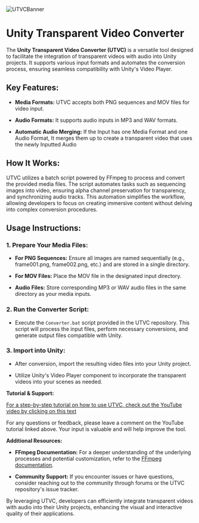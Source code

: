 ![UTVCBanner](https://imgur.com/cfWaSjF.png)

# Unity Transparent Video Converter

The **Unity Transparent Video Converter (UTVC)** is a versatile tool designed to facilitate the integration of transparent videos with audio into Unity projects. It supports various input formats and automates the conversion process, ensuring seamless compatibility with Unity's Video Player.

## Key Features:

- **Media Formats:** UTVC accepts both PNG sequences and MOV files for video input.

- **Audio Formats:** It supports audio inputs in MP3 and WAV formats.

- **Automatic Audio Merging:** If the Input has one Media Format and one Audio Format, It merges them up to create a transparent video that uses the newly Inputted Audio

## How It Works:

UTVC utilizes a batch script powered by FFmpeg to process and convert the provided media files. The script automates tasks such as sequencing images into video, ensuring alpha channel preservation for transparency, and synchronizing audio tracks. This automation simplifies the workflow, allowing developers to focus on creating immersive content without delving into complex conversion procedures.

## Usage Instructions:

### 1. Prepare Your Media Files:

- **For PNG Sequences:** Ensure all images are named sequentially (e.g., frame001.png, frame002.png, etc.) and are stored in a single directory.

- **For MOV Files:** Place the MOV file in the designated input directory.

- **Audio Files:** Store corresponding MP3 or WAV audio files in the same directory as your media inputs.

### 2. Run the Converter Script:

- Execute the `Converter.bat` script provided in the UTVC repository. This script will process the input files, perform necessary conversions, and generate output files compatible with Unity.

### 3. Import into Unity:

- After conversion, import the resulting video files into your Unity project.

- Utilize Unity's Video Player component to incorporate the transparent videos into your scenes as needed.

**Tutorial & Support:**

[For a step-by-step tutorial on how to use UTVC, check out the YouTube video by clicking on this text](https://www.youtube.com/watch?v=vefFgerTgPc)

For any questions or feedback, please leave a comment on the YouTube tutorial linked above. Your input is valuable and will help improve the tool.

**Additional Resources:**

- **FFmpeg Documentation:** For a deeper understanding of the underlying processes and potential customization, refer to the [FFmpeg documentation](https://ffmpeg.org/ffmpeg.html).

- **Community Support:** If you encounter issues or have questions, consider reaching out to the community through forums or the UTVC repository's issue tracker.

By leveraging UTVC, developers can efficiently integrate transparent videos with audio into their Unity projects, enhancing the visual and interactive quality of their applications.
